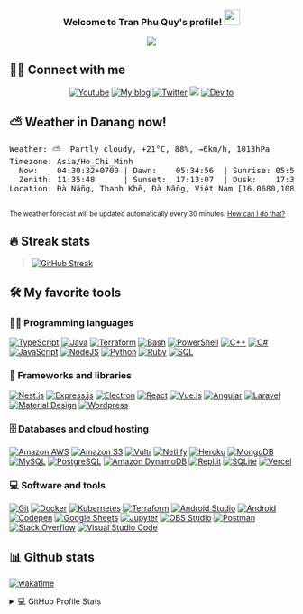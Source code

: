 <h3 align="center">
  Welcome to Tran Phu Quy's profile!
  <img src="https://media.giphy.com/media/hvRJCLFzcasrR4ia7z/giphy.gif" width="28">
</h3>

<p align="center">
  <a href="https://github.com/tranphuquy19"><img src="https://readme-typing-svg.herokuapp.com/?lines=Full-stack+developer;DevOps+Engineer;%2B4+years+coding+experience;A+Trainer;A+Blogger&center=true&width=380&height=45"></a>
</p>

## 🙋‍♂️ Connect with me

<!-- Badges template - https://github.com/badges/shields -->
<p align="center">
  <a href="https://www.youtube.com/channel/UCglVvyTl9MjiDzNMl_9oqsw"><img alt="Youtube" title="Youtube" src="https://img.shields.io/badge/-YouTube-red?style=for-the-badge&logo=youtube&logoColor=white"/></a>
  <a href="https://doracoder.tk"><img alt="My blog" title="Blog" src="https://img.shields.io/badge/My website-FF5722.svg?style=for-the-badge&logo=blogger&logoColor=white"/></a>
  <a href="https://twitter.com/tranphuquy19"><img alt="Twitter" title="Twitter" src="https://img.shields.io/badge/-Twitter-1DA1F2?style=for-the-badge&logo=twitter&logoColor=white"/></a>
  <a href="https://discord.gg/" alt="Dev Pro Tips Discussion & Support Server">
    <img src="https://img.shields.io/badge/-Discord-7289DA?style=for-the-badge&logoColor=white&logo=discord"/></a>
  <a href="https://dev.to/"><img alt="Dev.to" title="Tran Phu Quy Dev.to" src="https://img.shields.io/badge/DEV.TO-3835D3.svg?&style=for-the-badge&logo=dev.to&logoColor=white"></a>
</p>

## ⛅️ Weather in Danang now!

<pre>Weather: ⛅️  Partly cloudy, +21°C, 88%, →6km/h, 1013hPa
Timezone: Asia/Ho_Chi_Minh
  Now:    04:30:32+0700 | Dawn:    05:34:56  | Sunrise: 05:58:32
  Zenith: 11:35:48      | Sunset:  17:13:07  | Dusk:    17:36:42
Location: Đà Nẵng, Thanh Khê, Đà Nẵng, Việt Nam [16.0680,108.2117]

</pre>

<small>The weather forecast will be updated automatically every 30 minutes. <a href="https://github.com/tranphuquy19/readme-updater">How can I do that?</a></small>

## 🔥 Streak stats

<!-- GitHub Readme Streak Stats - https://github.com/DenverCoder1/github-readme-streak-stats -->
> [![GitHub Streak](https://github-readme-streak-stats.herokuapp.com?user=tranphuquy19&theme=radical&hide_border=true)](https://github.com/tranphuquy19)


## 🛠️ My favorite tools

### 👨‍💻 Programming languages

<p>
    <a href="https://github.com/search?q=user%3Atranphuquy19+is%3Arepo+language%3AtypeScript"><img alt="TypeScript" src="https://img.shields.io/badge/TypeScript%20-%23007ACC.svg?logo=typescript&logoColor=white"></a>
    <a href="https://github.com/search?q=user%3Atranphuquy19+is%3Arepo+language%3Ajava"><img alt="Java" src="https://img.shields.io/badge/Java%20-%23007396.svg?logo=java&logoColor=white"></a>
    <a href="https://github.com/search?q=user%3Atranphuquy19+is%3Arepo+language%3Agolang"><img alt="Terraform" src="https://img.shields.io/badge/Go%20-%2300ADD8.svg?logo=go&logoColor=white"></a>
    <a href="https://github.com/search?q=user%3Atranphuquy19+is%3Arepo+language%3Abash"><img alt="Bash" src="https://img.shields.io/badge/Bash%20-%23121011.svg?logo=gnu-bash&logoColor=white"></a>
    <a href="https://github.com/search?q=user%3Atranphuquy19+is%3Arepo+language%3Apowershell"><img alt="PowerShell" src="https://img.shields.io/badge/PowerShell%20-%235391FE.svg?logo=powershell&logoColor=white"></a>
    <a href="https://github.com/search?q=user%3Atranphuquy19+is%3Arepo+language%3Acpp"><img alt="C++" src="https://img.shields.io/badge/C++%20-%2300599C.svg?logo=c%2B%2B&logoColor=white"></a>
    <a href="https://github.com/search?q=user%3Atranphuquy19+is%3Arepo+language%3Acsharp"><img alt="C#" src="https://img.shields.io/badge/C%23%20-%23239120.svg?logo=c-sharp&logoColor=white"></a>
    <a href="https://github.com/search?q=user%3Atranphuquy19+is%3Arepo+language%3Ajavascript"><img alt="JavaScript" src="https://img.shields.io/badge/JavaScript%20-%23F7DF1E.svg?logo=javascript&logoColor=black"></a>
    <a href="https://github.com/search?q=user%3Atranphuquy19+is%3Arepo+language%3Ajavascript"><img alt="NodeJS" src="https://img.shields.io/badge/Node.js%20-%2343853D.svg?logo=node.js&logoColor=white"></a>
    <a href="https://github.com/search?q=user%3Atranphuquy19+is%3Arepo+language%3Apython"><img alt="Python" src="https://img.shields.io/badge/Python%20-%2314354C.svg?logo=python&logoColor=white"></a>
    <a href="https://github.com/search?q=user%3Atranphuquy19+is%3Arepo+language%3Aruby"><img alt="Ruby" src="https://img.shields.io/badge/Ruby-CC342D.svg?logo=ruby&logoColor=white"></a>
    <a href="https://github.com/search?q=user%3Atranphuquy19+is%3Arepo+language%3Asql"><img alt="SQL" src="https://img.shields.io/badge/SQL%20-%23025E8C.svg?logo=amazon-dynamodb&logoColor=white"></a>

</p>


### 🧰 Frameworks and libraries

<p>
    <a href="#"><img alt="Nest.js" src="https://img.shields.io/badge/Nest.js%20-%23E0234E.svg?logo=nestjs&logoColor=white"></a>
    <a href="#"><img alt="Express.js" src="https://img.shields.io/badge/Express.js%20-%23404d59.svg?logo=express&logoColor=white"></a>
    <a href="#"><img alt="Electron" src="https://img.shields.io/badge/Electron%20-%2320232e.svg?logo=electron&logoColor=white"></a>
    <a href="#"><img alt="React" src="https://img.shields.io/badge/React%20-%2320232a.svg?logo=react&logoColor=%2361DAFB"></a>
    <a href="#"><img alt="Vue.js" src="https://img.shields.io/badge/Vue.js%20-%234FC08D.svg?logo=vue&logoColor=white"></a>
    <a href="#"><img alt="Angular" src="https://img.shields.io/badge/Angular%20-%23DD0031.svg?logo=angular&logoColor=white"></a>
    <a href="#"><img alt="Laravel" src="https://img.shields.io/badge/Laravel%20-%23FF2D20.svg?logo=laravel&logoColor=white"></a>
    <a href="#"><img alt="Material Design" src="https://img.shields.io/badge/Material%20Design%20-%230081CB.svg?logo=material-design&logoColor=white"></a>
    <a href="#"><img alt="Wordpress" src="https://img.shields.io/badge/Wordpress-21759B?logo=wordpress&logoColor=white"></a>
</p>

### 🗄️ Databases and cloud hosting

<p>
    <a href="#"><img alt="Amazon AWS" src="https://img.shields.io/badge/Amazon%20AWS-%23232F3E.svg?logo=amazon%20aws&logoColor=white"></a>
    <a href="#"><img alt="Amazon S3" src="https://img.shields.io/badge/Amazon%20S3-%23569A31.svg?logo=amazon%20s3&logoColor=white"></a>
    <a href="#"><img alt="Vultr" src="https://img.shields.io/badge/Vultr-%23007BFC.svg?logo=vultr&logoColor=white"></a>
    <a href="#"><img alt="Netlify" src="https://img.shields.io/badge/Netlify-%2300C7B7.svg?logo=netlify&logoColor=white"></a>
    <a href="#"><img alt="Heroku" src="https://img.shields.io/badge/Heroku%20-%23430098.svg?logo=heroku&logoColor=white"></a>
    <a href="#"><img alt="MongoDB" src ="https://img.shields.io/badge/MongoDB-%234ea94b.svg?logo=mongodb&logoColor=white"></a>
    <a href="#"><img alt="MySQL" src="https://img.shields.io/badge/MySQL-%2300f.svg?logo=mysql&logoColor=white"></a>
    <a href="#"><img alt="PostgreSQL" src ="https://img.shields.io/badge/PostgreSQL-%23316192.svg?logo=postgresql&logoColor=white"></a>
    <a href="#"><img alt="Amazon DynamoDB" src ="https://img.shields.io/badge/Amazon%20DynamoDB-%23316192.svg?logo=amazon%20dynamodb&logoColor=white"></a>
    <a href="#"><img alt="Repl.it" src="https://img.shields.io/badge/Repl.it%20-%230D101E.svg?logo=Repl.it&logoColor=white"></a>
    <a href="#"><img alt="SQLite" src ="https://img.shields.io/badge/SQLite-%2307405e.svg?logo=sqlite&logoColor=white"></a>
    <a href="#"><img alt="Vercel" src="https://img.shields.io/badge/Vercel%20-%23000000.svg?logo=vercel&logoColor=white"></a>
</p>

### 💻 Software and tools

<p>
    <a href="#"><img alt="Git" src="https://img.shields.io/badge/Git%20-%23F05033.svg?logo=git&logoColor=white"></a>
    <a href="#"><img alt="Docker" src="https://img.shields.io/badge/Docker%20-%232496ED.svg?logo=docker&logoColor=white"></a>
    <a href="#"><img alt="Kubernetes" src="https://img.shields.io/badge/Kubernetes%20-%23326CE5.svg?logo=kubernetes&logoColor=white"></a>
    <a href="https://github.com/search?q=user%3Atranphuquy19+is%3Arepo+language%3AHCL"><img alt="Terraform" src="https://img.shields.io/badge/Terraform%20-%23623CE4.svg?logo=terraform&logoColor=white"></a>
    <a href="#"><img alt="Android Studio" src="https://img.shields.io/badge/Android%20Studio-008678.svg?logo=android-studio&logoColor=white"></a>
    <a href="#"><img alt="Android" src="https://img.shields.io/badge/Android-3DDC84?logo=android&logoColor=white"></a>
    <a href="#"><img alt="Codepen" src="https://img.shields.io/badge/Codepen-000000.svg?logo=codepen&logoColor=white"></a>
    <a href="#"><img alt="Google Sheets" src="https://img.shields.io/badge/Google%20Sheets%20-%2334A853.svg?logo=google%20sheets&logoColor=white"></a>
    <a href="#"><img alt="Jupyter" src="https://img.shields.io/badge/Jupyter%20-%23F37626.svg?logo=Jupyter&logoColor=white"></a>
    <a href="#"><img alt="OBS Studio" src="https://img.shields.io/badge/-OBS%20Studio-302E31?logo=obs-studio&logoColor=white"></a>
    <a href="#"><img alt="Postman" src="https://img.shields.io/badge/Postman-FF6C37?logo=postman&logoColor=white"></a>
    <a href="#"><img alt="Stack Overflow" src="https://img.shields.io/badge/-Stack%20Overflow-FE7A16?logo=stack-overflow&logoColor=white"></a>
    <a href="#"><img alt="Visual Studio Code" src="https://img.shields.io/badge/Visual%20Studio%20Code-0078d7.svg?logo=visual-studio-code&logoColor=white"></a>
</p>

## 📊 Github stats

[![wakatime](https://wakatime.com/badge/user/f6eaf09c-495f-4a4f-aba1-8bb9b755f06a.svg)](https://wakatime.com/@f6eaf09c-495f-4a4f-aba1-8bb9b755f06a)

<!-- https://github.com/anuraghazra/github-readme-stats -->
<details>
  <summary>💻 GitHub Profile Stats</summary>
  <br/>
    <a href="https://github.com/tranphuquy19"><img alt="Tran Phu Quy's Github Stats" src="https://denvercoder1-github-readme-stats.vercel.app/api?username=tranphuquy19&show_icons=true&count_private=true&theme=react&hide_border=true&bg_color=1F222E&title_color=F85D7F&icon_color=F8D866" /></a>

